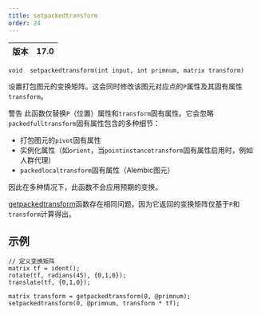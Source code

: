```yaml
---
title: setpackedtransform
order: 24
---
```

| 版本 | 17.0 |
| --- | --- |

`void  setpackedtransform(int input, int primnum, matrix transform)`

设置打包图元的变换矩阵。这会同时修改该图元对应点的`P`属性及其固有属性`transform`。

警告
此函数仅替换`P`（位置）属性和`transform`固有属性。它会忽略`packedfulltransform`固有属性包含的多种细节：

- 打包图元的`pivot`固有属性
- 实例化属性（如`orient`，当`pointinstancetransform`固有属性启用时，例如人群代理）
- `packedlocaltransform`固有属性（Alembic图元）

因此在多种情况下，此函数不会应用预期的变换。

[getpackedtransform](getpackedtransform.html "获取打包图元的变换矩阵。")函数存在相同问题，因为它返回的变换矩阵仅基于`P`和`transform`计算得出。

## 示例

```vex
// 定义变换矩阵
matrix tf = ident();
rotate(tf, radians(45), {0,1,0});
translate(tf, {0,1,0});

matrix transform = getpackedtransform(0, @primnum);
setpackedtransform(0, @primnum, transform * tf);

```
